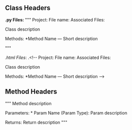 ## Class Headers
**.py Files:**
"""
Project:
File name:
Associated Files:

Class description

Methods:
	*Method Name — Short description

"""

*.html Files*:
.<!--
Project:
File name:
Associated Files:

Class description

Methods:
	*Method Name — Short description
-->

## Method Headers
"""
Method description

Parameters:
    * Param Name (Param Type): Param description

Returns:
    Return description
"""
